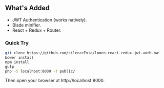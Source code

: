 ## What's Added
- JWT Authentication (works natively).
- Blade minifier.
- React + Redux + Router.

### Quick Try

```sh
git clone https://github.com/silenceExia/lumen-react-redux-jwt-auth-base.git my-app && cd my-app
bower install
npm install
gulp
php -S localhost:8000 -t public/
```

Then open your browser at http://localhost:8000.
